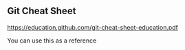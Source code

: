 ## Git Cheat Sheet

https://education.github.com/git-cheat-sheet-education.pdf

You can use this as a reference
